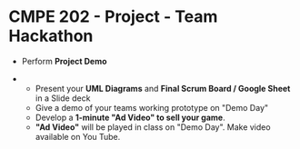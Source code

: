 # CMPE 202 - Project - Team Hackathon



- Perform **Project Demo**

- - Present your **UML Diagrams** and **Final Scrum Board / Google Sheet** in a Slide deck
  - Give a demo of your teams working prototype on "Demo Day"
  - Develop a **1-minute "Ad Video" to sell your game**. 
  - **"Ad Video"** will be played in class on "Demo Day".
    Make video available on You Tube.